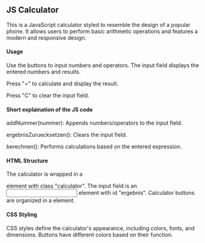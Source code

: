 ## JS Calculator 
This is a JavaScript calculator styled to resemble the design of a popular phone. It allows users to perform basic arithmetic operations and features a modern and responsive design.


#### Usage

Use the buttons to input numbers and operators. The input field displays the entered numbers and results.

Press "=" to calculate and display the result.

Press "C" to clear the input field.


#### Short explaination of the JS code

addNummer(nummer): Appends numbers/operators to the input field.

ergebnisZuruecksetzen(): Clears the input field.

berechnen(): Performs calculations based on the entered expression.


#### HTML Structure

The calculator is wrapped in a <div> element with class "calculator". The input field is an <input> element with id "ergebnis". Calculator buttons are organized in a <table> element.


#### CSS Styling

CSS styles define the calculator's appearance, including colors, fonts, and dimensions.
Buttons have different colors based on their function.
